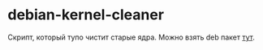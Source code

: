# debian-kernel-cleaner
Скрипт, который тупо чистит старые ядра. Можно взять deb пакет [тут](https://saymon21-root.pro/deb-repo/).
